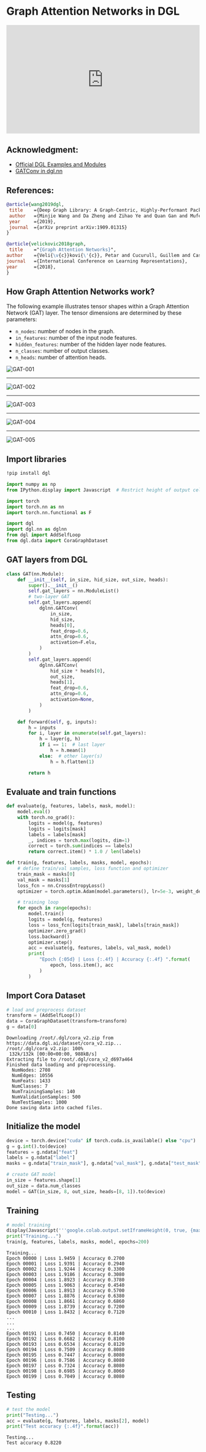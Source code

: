# Graph Attention Networks in DGL

<head>
  <link rel="stylesheet" href="https://cdn.jsdelivr.net/npm/katex@0.16.8/dist/katex.min.css">
  <script src="https://cdn.jsdelivr.net/npm/katex@0.16.8/dist/katex.min.js"></script>
  <script src="https://cdn.jsdelivr.net/npm/katex@0.16.8/dist/contrib/auto-render.min.js"></script>
</head>

<div style="position: relative; padding-bottom: 56.25%; height: 0; overflow: hidden;">
  <iframe style="position: absolute; top: 0; left: 0; width: 100%; height: 100%;" src="https://www.youtube.com/embed/-V-T7koEWig" frameborder="0" allowfullscreen></iframe>
</div>


## Acknowledgment:
- [Official DGL Examples and Modules](https://github.com/dmlc/dgl/tree/master/examples/pytorch/gat)
- [GATConv in dgl.nn](https://docs.dgl.ai/en/0.8.x/generated/dgl.nn.pytorch.conv.GATConv.html)


## References:
```bibtex
@article{wang2019dgl,
 title    ={Deep Graph Library: A Graph-Centric, Highly-Performant Package for Graph Neural Networks},
 author   ={Minjie Wang and Da Zheng and Zihao Ye and Quan Gan and Mufei Li and Xiang Song and Jinjing Zhou and Chao Ma and Lingfan Yu and Yu Gai and Tianjun Xiao and Tong He and George Karypis and Jinyang Li and Zheng Zhang},
 year     ={2019},
 journal  ={arXiv preprint arXiv:1909.01315}
}
```

```bibtex
@article{velickovic2018graph,
 title    ="{Graph Attention Networks}",
author    ={Veli{\v{c}}kovi{\'{c}}, Petar and Cucurull, Guillem and Casanova, Arantxa and Romero, Adriana and Li{\`{o}}, Pietro and Bengio, Yoshua},
journal   ={International Conference on Learning Representations},
year      ={2018},
}
```

## How Graph Attention Networks work?
The following example illustrates tensor shapes within a Graph Attention Network (GAT) layer. The tensor dimensions are determined by these parameters:
- `n_nodes`: number of nodes in the graph.
- `in_features`: number of the input node features.
- `hidden_features`: number of the hidden layer node features.
- `n_classes`: number of output classes.
- `n_heads`: number of attention heads.

![GAT-001](https://github.com/user-attachments/assets/35f84680-06c4-4e42-b186-77782e9fb9df)

---

![GAT-002](https://github.com/user-attachments/assets/2565f5d5-9bca-42fb-9e71-3b636f4034fa)

---
![GAT-003](https://github.com/user-attachments/assets/b6659b84-9eee-4c16-a245-d7f5a286fe66)

---

![GAT-004](https://github.com/user-attachments/assets/675a385d-241e-48cb-aaf8-b898f1de3dcc)

---

![GAT-005](https://github.com/user-attachments/assets/f2f29c1d-6a2f-4a1e-872f-c083e6adc193)

## Import libraries

```bash
!pip install dgl
```

```python
import numpy as np
from IPython.display import Javascript  # Restrict height of output cell.

import torch
import torch.nn as nn
import torch.nn.functional as F

import dgl
import dgl.nn as dglnn
from dgl import AddSelfLoop
from dgl.data import CoraGraphDataset
```

## GAT layers from DGL

```python
class GAT(nn.Module):
    def __init__(self, in_size, hid_size, out_size, heads):
        super().__init__()
        self.gat_layers = nn.ModuleList()
        # two-layer GAT
        self.gat_layers.append(
            dglnn.GATConv(
                in_size,
                hid_size,
                heads[0],
                feat_drop=0.6,
                attn_drop=0.6,
                activation=F.elu,
            )
        )
        self.gat_layers.append(
            dglnn.GATConv(
                hid_size * heads[0],
                out_size,
                heads[1],
                feat_drop=0.6,
                attn_drop=0.6,
                activation=None,
            )
        )

    def forward(self, g, inputs):
        h = inputs
        for i, layer in enumerate(self.gat_layers):
            h = layer(g, h)
            if i == 1:  # last layer
                h = h.mean(1)
            else:  # other layer(s)
                h = h.flatten(1)

        return h
```

## Evaluate and train functions

```python
def evaluate(g, features, labels, mask, model):
    model.eval()
    with torch.no_grad():
        logits = model(g, features)
        logits = logits[mask]
        labels = labels[mask]
        _, indices = torch.max(logits, dim=1)
        correct = torch.sum(indices == labels)
        return correct.item() * 1.0 / len(labels)
```

```python
def train(g, features, labels, masks, model, epochs):
    # define train/val samples, loss function and optimizer
    train_mask = masks[0]
    val_mask = masks[1]
    loss_fcn = nn.CrossEntropyLoss()
    optimizer = torch.optim.Adam(model.parameters(), lr=5e-3, weight_decay=5e-4)

    # training loop
    for epoch in range(epochs):
        model.train()
        logits = model(g, features)
        loss = loss_fcn(logits[train_mask], labels[train_mask])
        optimizer.zero_grad()
        loss.backward()
        optimizer.step()
        acc = evaluate(g, features, labels, val_mask, model)
        print(
            "Epoch {:05d} | Loss {:.4f} | Accuracy {:.4f} ".format(
                epoch, loss.item(), acc
            )
        )
```

## Import Cora Dataset

```python
# load and preprocess dataset
transform = (AddSelfLoop())
data = CoraGraphDataset(transform=transform)
g = data[0]
```

```console
Downloading /root/.dgl/cora_v2.zip from https://data.dgl.ai/dataset/cora_v2.zip...
/root/.dgl/cora_v2.zip: 100%
 132k/132k [00:00<00:00, 988kB/s]
Extracting file to /root/.dgl/cora_v2_d697a464
Finished data loading and preprocessing.
  NumNodes: 2708
  NumEdges: 10556
  NumFeats: 1433
  NumClasses: 7
  NumTrainingSamples: 140
  NumValidationSamples: 500
  NumTestSamples: 1000
Done saving data into cached files.
```

## Initialize the model

```python
device = torch.device("cuda" if torch.cuda.is_available() else "cpu")
g = g.int().to(device)
features = g.ndata["feat"]
labels = g.ndata["label"]
masks = g.ndata["train_mask"], g.ndata["val_mask"], g.ndata["test_mask"]

# create GAT model
in_size = features.shape[1]
out_size = data.num_classes
model = GAT(in_size, 8, out_size, heads=[8, 1]).to(device)
```

## Training

```python
# model training
display(Javascript('''google.colab.output.setIframeHeight(0, true, {maxHeight: 300})'''))
print("Training...")
train(g, features, labels, masks, model, epochs=200)
```

```console
Training...
Epoch 00000 | Loss 1.9459 | Accuracy 0.2700 
Epoch 00001 | Loss 1.9391 | Accuracy 0.2940 
Epoch 00002 | Loss 1.9244 | Accuracy 0.3300 
Epoch 00003 | Loss 1.9186 | Accuracy 0.3080 
Epoch 00004 | Loss 1.8923 | Accuracy 0.3780 
Epoch 00005 | Loss 1.9063 | Accuracy 0.4540 
Epoch 00006 | Loss 1.8913 | Accuracy 0.5700 
Epoch 00007 | Loss 1.8876 | Accuracy 0.6380 
Epoch 00008 | Loss 1.8661 | Accuracy 0.6860 
Epoch 00009 | Loss 1.8739 | Accuracy 0.7200 
Epoch 00010 | Loss 1.8432 | Accuracy 0.7120
...
...
...
Epoch 00191 | Loss 0.7450 | Accuracy 0.8140 
Epoch 00192 | Loss 0.6682 | Accuracy 0.8100 
Epoch 00193 | Loss 0.6534 | Accuracy 0.8120 
Epoch 00194 | Loss 0.7509 | Accuracy 0.8080 
Epoch 00195 | Loss 0.7447 | Accuracy 0.8080 
Epoch 00196 | Loss 0.7586 | Accuracy 0.8080 
Epoch 00197 | Loss 0.7324 | Accuracy 0.8080 
Epoch 00198 | Loss 0.6985 | Accuracy 0.8060 
Epoch 00199 | Loss 0.7049 | Accuracy 0.8080 
```

## Testing

```python
# test the model
print("Testing...")
acc = evaluate(g, features, labels, masks[2], model)
print("Test accuracy {:.4f}".format(acc))
```

```console
Testing...
Test accuracy 0.8220
```


<script>
  document.addEventListener("DOMContentLoaded", function() {
    renderMathInElement(document.body, {
      delimiters: [
        {left: '$$', right: '$$', display: true}, // Display math (e.g., equations on their own line)
        {left: '$', right: '$', display: false},  // Inline math (e.g., within a sentence)
        {left: '\\(', right: '\\)', display: false}, // Another way to write inline math
        {left: '\\[', right: '\\]', display: true}   // Another way to write display math
      ]
    });
  });
</script>

